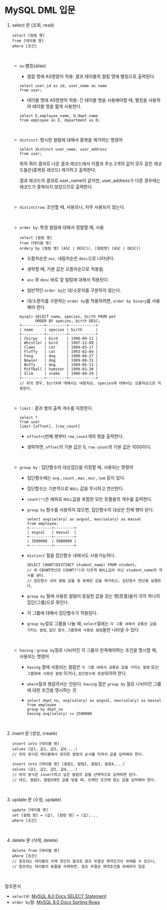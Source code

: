 # MySQL DML 입문

1. select 문 (조회, read)

   ```mysql
   select [컬럼 명]
   from [테이블 명]
   where [조건]
   ```

   <br>

   - `as`:별칭(alias)

     - 컬럼 명에 AS명령어 적용: 결과 테이블의 컬럼 명에 별칭으로 출력된다. 

     ```mysql
     select user_id as id, user_name as name
     from user;
     ```

     - 테이블 명에 AS명령어 적용: 긴 테이블 명을 사용해야할 때, 별칭을 사용하여 테이블 명을 짧게 사용한다.

     ```mysql
     select E.employee_name, D.dept_name
     from employee as E, department as D;
     ```

     <br>

   - `distinct`: 명시한 컬럼에 대해서 중복을 제거하는 명령어

     ```mysql
     select distinct user_name, user_address
     from user;
     ```

     위의 쿼리 결과로 나온 결과 레코드에서 이름과 주소 2개의 값이 모두 같은 레코드들은(중복된 레코드) 제거하고 출력한다.

     결과 레코드의 결과로 user_name이 같지만, user_address가 다른 경우에는 레코드가 중복되지 않았으므로 출력한다.

     <br>

   - `distinctrow`: 조인할 때, 사용되나, 자주 사용되지 않는다.

     <br>

   - `order by`: 특정 컬럼에 대해서 정렬할 때, 사용

     ```mysql
     select [컬럼 명]
     from [테이블 명]
     ordery by [컬럼 명] [ASC | DESC](, [컬럼명] [ASC | DESC])
     ```

     - 오름차순은 `asc`, 내림차순은 `desc`으로 나타낸다.

     - 생략할 때, 기본 값은 오름차순으로 적용됨.

     - `asc` 와 `desc` 바로 앞 컬럼에 대해서 적용된다.
     - 일반적인 `order by`는 대/소문자를 구분하지 않는다.
     - 대/소문자를 구분하는 `order by`를 적용하려면, `order by binary`를 사용해야 한다.

     ```mysql
     mysql> SELECT name, species, birth FROM pet
            ORDER BY species, birth DESC;
     +----------+---------+------------+
     | name     | species | birth      |
     +----------+---------+------------+
     | Chirpy   | bird    | 1998-09-11 |
     | Whistler | bird    | 1997-12-09 |
     | Claws    | cat     | 1994-03-17 |
     | Fluffy   | cat     | 1993-02-04 |
     | Fang     | dog     | 1990-08-27 |
     | Bowser   | dog     | 1989-08-31 |
     | Buffy    | dog     | 1989-05-13 |
     | Puffball | hamster | 1999-03-30 |
     | Slim     | snake   | 1996-04-29 |
     +----------+---------+------------+
     // 위의 경우, birth에 대해서는 내림차순, species에 대해서는 오름차순으로 적용된다.
     ```

     <br>

   - `limit` : 결과 행의 출력 개수를 지정한다.

     ```mysql
     select *
     from user
     limit [offset], [row_count]
     ```

     - `offset+1`번째 행부터 `row_count`개의 행을 출력한다.

     - 생략하면, `offset`의 기본 값은 0, `row_count`의 기본 값은 1000이다.

       <br>

   - `group by` : 집단함수의 대상집단을 지정할 때, 사용되는 명령어

     - 집단함수에는 `avg` , `count` , `max` , `min` , `sum` 등이 있다.

     - 집단함수는 기본적으로 `NULL` 값을 무시하고 연산한다.

     - `count(*)`은 예외로 `NULL`값을 포함한 모든 튜플들의 개수를 출력한다.

     - `group by` 함수를 사용하지 않으면, 집단함수의 대상은 전체 행이 된다.

       ```mysql
       select avg(salary) as avgsal, max(salary) as maxsal
       from employee;
       +----------+---------+
       | avgsal   | maxsal  |
       +----------+---------+
       | 3500000  | 5000000 |
       +----------+---------+
       ```

     - `distinct` 절을 집단함수 내에서도 사용가능하다.

       ```mysql
       SELECT COUNT(DISTINCT student_name) FROM student;
       // 위 COUNT연산은 COUNT(*)과 다르게 NULL값이 아닌 student_name의 개수를 센다.
       // 집단함수 내의 컬럼 값들 중 중복된 값을 제거하고, 집단함수 연산을 실행한다.
       ```

       

     - `group by` 절에 사용된 컬럼이 동일한 값을 갖는 행(튜플)들이 각각 하나의 집단(그룹)으로 묶인다.

     - 각 그룹에 대해서 집단함수가 적용된다.

     - `group by`절로 그룹을 나눌 때, `select`절에는 `각 그룹 내에서 공통된 값을 가지는 컬럼`, `집단 함수`, `그룹화에 사용된 컬럼`들만 나타낼 수 있다.

       <br>

   - `having` : `group by`절로 나뉘어진 각 그룹이 만족해야하는 조건을 명시할 때, 사용되는 명령어

     - `having` 절에 사용되는 컬럼은 `각 그룹 내에서 공통된 값을 가지는 컬럼` 또는 `그룹화에 사용된 컬럼` 이거나, `집단함수에 포함`되어야 한다.

     - `where`절과 헷갈려서는 안된다. `having` 절은 `group by` 절로 나뉘어진 그룹에 대한 조건을 명시하는 것

     - ```mysql
       select dept_no, avg(salary) as avgsal, max(salary) as maxsal
       from employee
       group by dept_no
       having avg(salary) >= 2500000
       ```

       <br>

2. insert 문 (생성, create)

   ```mysql
   insert into [테이블 명]
   values (값1, 값2, 값3, 값4,...)
   // 위의 방식은 테이블에서 정의한 컬럼의 순서를 지켜서 값을 입력해야 한다.
   
   insert into [테이블 명] (컬럼1, 컬럼2, 컬럼3, 컬럼4,...)
   values (값1, 값2, 값3, 값4,...)
   // 위의 방식은 insert하고 싶은 컬럼의 값을 선택적으로 입력하면 된다.
   // 대신, 컬럼3, 컬럼5에만 값을 넣을 때, 도메인 조건에 맞는 값을 입력해야 한다.
   ```

   <br>

3. update 문 (수정, update)

   ```mysql
   update [테이블 명]
   set [컬럼 명] = (값), [컬럼 명] = (값),...
   where [조건]
   ```

   <br>

4. delete 문 (삭제, delete)

   ```mysql
   delete from [테이블 명]
   where [조건]
   // 참조되는 테이블의 삭제 연산의 결과로 참조 무결성 제약조건이 위배될 수 있으나,
   // 참조하는 테이블의 튜플을 삭제하면, 참조 무결성 제약조건을 위배하지 않음
   ```

   <br>

참조문서

- `select문`: [MySQL 8.0 Docs SELECT Statement](https://dev.mysql.com/doc/refman/8.0/en/select.html)
- `order by`절: [MySQL 8.0 Docs Sorting Rows](https://dev.mysql.com/doc/refman/8.0/en/sorting-rows.html)


